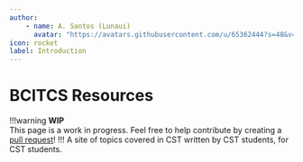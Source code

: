 ```yaml
---
author:
    - name: A. Santos (Lunaui)
      avatar: "https://avatars.githubusercontent.com/u/65362444?s=48&v=4"
icon: rocket
label: Introduction
---
```

# BCITCS Resources
!!!warning
**WIP** <br>
This page is a work in progress. Feel free to help contribute by creating a [pull request](https://github.com/lunauii/bcit-resources/pulls)!
!!!
A site of topics covered in CST written by CST students, for CST students.